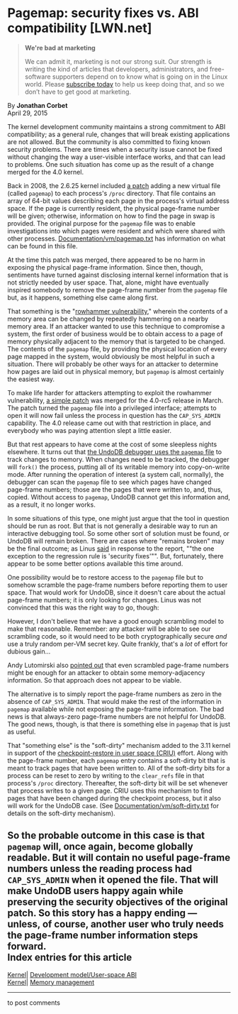 # Pagemap: security fixes vs. ABI compatibility [LWN.net]

> **We're bad at marketing**
> 
> We can admit it, marketing is not our strong suit. Our strength is writing the kind of articles that developers, administrators, and free-software supporters depend on to know what is going on in the Linux world. Please [subscribe today](/Promo/nsn-bad/subscribe) to help us keep doing that, and so we don’t have to get good at marketing. 

By **Jonathan Corbet**  
April 29, 2015 

The kernel development community maintains a strong commitment to ABI compatibility; as a general rule, changes that will break existing applications are not allowed. But the community is also committed to fixing known security problems. There are times when a security issue cannot be fixed without changing the way a user-visible interface works, and that can lead to problems. One such situation has come up as the result of a change merged for the 4.0 kernel. 

Back in 2008, the 2.6.25 kernel included [a patch](http://git.kernel.org/linus/85863e475e59afb027b0113290e3796ee6020b7d) adding a new virtual file (called `pagemap`) to each process's `/proc` directory. That file contains an array of 64-bit values describing each page in the process's virtual address space. If the page is currently resident, the physical page-frame number will be given; otherwise, information on how to find the page in swap is provided. The original purpose for the `pagemap` file was to enable investigations into which pages were resident and which were shared with other processes. [Documentation/vm/pagemap.txt](/Articles/642072/) has information on what can be found in this file. 

At the time this patch was merged, there appeared to be no harm in exposing the physical page-frame information. Since then, though, sentiments have turned against disclosing internal kernel information that is not strictly needed by user space. That, alone, might have eventually inspired somebody to remove the page-frame number from the `pagemap` file but, as it happens, something else came along first. 

That something is the "[rowhammer vulnerability](http://googleprojectzero.blogspot.com/2015/03/exploiting-dram-rowhammer-bug-to-gain.html)," wherein the contents of a memory area can be changed by repeatedly hammering on a nearby memory area. If an attacker wanted to use this technique to compromise a system, the first order of business would be to obtain access to a page of memory physically adjacent to the memory that is targeted to be changed. The contents of the `pagemap` file, by providing the physical location of every page mapped in the system, would obviously be most helpful in such a situation. There will probably be other ways for an attacker to determine how pages are laid out in physical memory, but `pagemap` is almost certainly the easiest way. 

To make life harder for attackers attempting to exploit the rowhammer vulnerability, [a simple patch](/Articles/642074/) was merged for the 4.0-rc5 release in March. The patch turned the `pagemap` file into a privileged interface; attempts to open it will now fail unless the process in question has the `CAP_SYS_ADMIN` capability. The 4.0 release came out with that restriction in place, and everybody who was paying attention slept a little easier. 

But that rest appears to have come at the cost of some sleepless nights elsewhere. It turns out that [the UndoDB debugger uses the `pagemap` file](/Articles/642075/) to track changes to memory. When changes need to be tracked, the debugger will `fork()` the process, putting all of its writable memory into copy-on-write mode. After running the operation of interest (a system call, normally), the debugger can scan the `pagemap` file to see which pages have changed page-frame numbers; those are the pages that were written to, and, thus, copied. Without access to `pagemap`, UndoDB cannot get this information and, as a result, it no longer works. 

In some situations of this type, one might just argue that the tool in question should be run as root. But that is not generally a desirable way to run an interactive debugging tool. So some other sort of solution must be found, or UndoDB will remain broken. There are cases where "remains broken" may be the final outcome; as Linus [said](/Articles/642077/) in response to the report, ""the one exception to the regression rule is 'security fixes'"". But, fortunately, there appear to be some better options available this time around. 

One possibility would be to restore access to the `pagemap` file but to somehow scramble the page-frame numbers before reporting them to user space. That would work for UndoDB, since it doesn't care about the actual page-frame numbers; it is only looking for changes. Linus was not convinced that this was the right way to go, though: 

However, I don't believe that we have a good enough scrambling model to make that reasonable. Remember: any attacker will be able to see our scrambling code, so it would need to be both cryptographically secure *and* use a truly random per-VM secret key. Quite frankly, that's a _lot_ of effort for dubious gain... 

Andy Lutomirski also [pointed out](/Articles/642078/) that even scrambled page-frame numbers might be enough for an attacker to obtain some memory-adjacency information. So that approach does not appear to be viable. 

The alternative is to simply report the page-frame numbers as zero in the absence of `CAP_SYS_ADMIN`. That would make the rest of the information in `pagemap` available while not exposing the page-frame information. The bad news is that always-zero page-frame numbers are not helpful for UndoDB. The good news, though, is that there is something else in `pagemap` that is just as useful. 

That "something else" is the "soft-dirty" mechanism added to the 3.11 kernel in support of the [checkpoint-restore in user space (CRIU)](http://criu.org/Main_Page) effort. Along with the page-frame number, each `pagemap` entry contains a soft-dirty bit that is meant to track pages that have been written to. All of the soft-dirty bits for a process can be reset to zero by writing to the `clear_refs` file in that process's `/proc` directory. Thereafter, the soft-dirty bit will be set whenever that process writes to a given page. CRIU uses this mechanism to find pages that have been changed during the checkpoint process, but it also will work for the UndoDB case. (See [Documentation/vm/soft-dirty.txt](/Articles/642080/) for details on the soft-dirty mechanism). 

So the probable outcome in this case is that `pagemap` will, once again, become globally readable. But it will contain no useful page-frame numbers unless the reading process had `CAP_SYS_ADMIN` when it opened the file. That will make UndoDB users happy again while preserving the security objectives of the original patch. So this story has a happy ending — unless, of course, another user who truly needs the page-frame number information steps forward.  
Index entries for this article  
---  
[Kernel](/Kernel/Index)| [Development model/User-space ABI](/Kernel/Index#Development_model-User-space_ABI)  
[Kernel](/Kernel/Index)| [Memory management](/Kernel/Index#Memory_management)  
  


* * *

to post comments 
